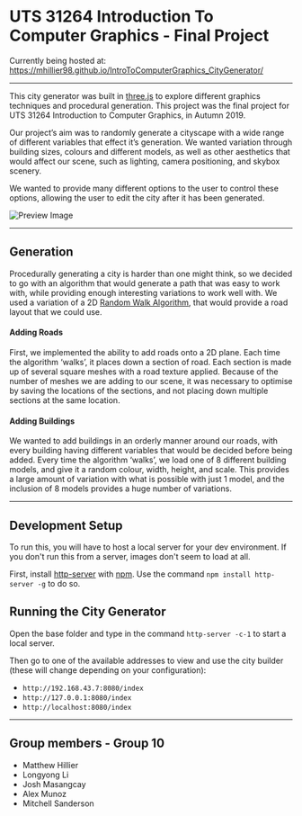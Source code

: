 # UTS 31264 Introduction To Computer Graphics - Final Project

Currently being hosted at: https://mhillier98.github.io/IntroToComputerGraphics_CityGenerator/

---

This city generator was built in [three.js](https://threejs.org/) to explore different graphics techniques and procedural generation. This project was the final project for UTS 31264 Introduction to Computer Graphics, in Autumn 2019.

Our project’s aim was to randomly generate a cityscape with a wide range of different variables that effect it’s generation. We wanted variation through building sizes, colours and different models, as well as other aesthetics that would affect our scene, such as lighting, camera positioning, and skybox scenery.

We wanted to provide many different options to the user to control these options, allowing the user to edit the city after it has been generated.

![Preview Image](https://github.com/MHillier98/IntroToComputerGraphics_CityGenerator/blob/master/assets/img-preview/preview-full.png "Preview Image")

---

## Generation
Procedurally generating a city is harder than one might think, so we decided to go with an algorithm that would generate a path that was easy to work with, while providing enough interesting variations to work well with. We used a variation of a 2D [Random Walk Algorithm](https://en.wikipedia.org/wiki/Random_walk), that would provide a road layout that we could use.

#### Adding Roads
First, we implemented the ability to add roads onto a  2D plane. Each time the algorithm ‘walks’, it places down a section of road. Each section is made up of several square meshes with a road texture applied. Because of the number of meshes we are adding to our scene, it was necessary to optimise by saving the locations of the sections, and not placing down multiple sections at the same location.

#### Adding Buildings
We wanted to add buildings in an orderly manner around our roads, with every building having different variables that would be decided before being added. Every time the algorithm ‘walks’, we load one of 8 different building models, and give it a random colour, width, height, and scale. This provides a large amount of variation with what is possible with just 1 model, and the inclusion of 8 models provides a huge number of variations.

---

## Development Setup
To run this, you will have to host a local server for your dev environment. If you don't run this from a server, images don't seem to load at all.

First, install [http-server](https://www.npmjs.com/package/http-server) with [npm](https://www.npmjs.com/). Use the command `npm install http-server -g` to do so.

## Running the City Generator
Open the base folder and type in the command `http-server -c-1` to start a local server.

Then go to one of the available addresses to view and use the city builder (these will change depending on your configuration):
* `http://192.168.43.7:8080/index` 
* `http://127.0.0.1:8080/index`
* `http://localhost:8080/index`

---

## Group members - Group 10
* Matthew Hillier
* Longyong Li
* Josh Masangcay
* Alex Munoz
* Mitchell Sanderson
